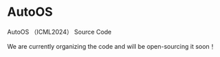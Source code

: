 # AutoOS
AutoOS （ICML2024） Source Code

We are currently organizing the code and will be open-sourcing it soon！
